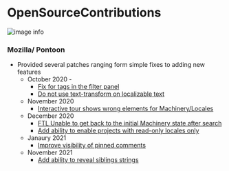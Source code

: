 # OpenSourceContributions
![image info](https://www.schooleducationgateway.eu/files/png5/adobestock_236977220-converted_edited.png)

### Mozilla/ Pontoon
  * Provided several patches ranging form simple fixes to adding new features
    * October 2020 - 
      - [Fix for tags in the filter panel](https://github.com/mozilla/pontoon/pull/1726#issuecomment-722726378)
      - [Do not use text-transform on localizable text](https://github.com/mozilla/pontoon/pull/1728#pullrequestreview-529517208)
    * November 2020
      - [Interactive tour shows wrong elements for Machinery/Locales](https://github.com/mozilla/pontoon/pull/1746)
    * December 2020
      - [FTL Unable to get back to the initial Machinery state after search](https://github.com/mozilla/pontoon/pull/1767)
      - [Add ability to enable projects with read-only locales only](https://github.com/mozilla/pontoon/pull/1796)
    * Janaury 2021
      - [Improve visibility of pinned comments](https://github.com/mozilla/pontoon/pull/1815)
    * November 2021
      - [Add ability to reveal siblings strings](https://github.com/mozilla/pontoon/pull/1866)
